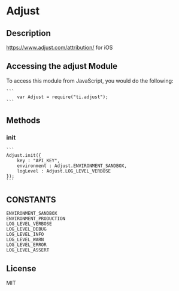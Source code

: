 # Adjust 

## Description

https://www.adjust.com/attribution/ for iOS

## Accessing the adjust Module

To access this module from JavaScript, you would do the following:

    ```
    	var Adjust = require("ti.adjust");
    ```

## Methods

### init

	```
	Adjust.init({
		key : "API_KEY",
		environment : Adjust.ENVIRONMENT_SANDBOX,
		logLevel : Adjust.LOG_LEVEL_VERBOSE
	}); 
	```

## CONSTANTS

	ENVIRONMENT_SANDBOX
	ENVIRONMENT_PRODUCTION
	LOG_LEVEL_VERBOSE
	LOG_LEVEL_DEBUG
	LOG_LEVEL_INFO
	LOG_LEVEL_WARN
	LOG_LEVEL_ERROR
	LOG_LEVEL_ASSERT

## License

MIT